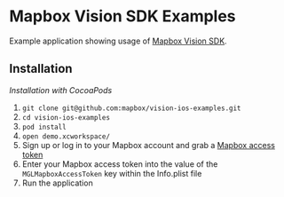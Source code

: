 # Mapbox Vision SDK Examples

Example application showing usage of [Mapbox Vision SDK](https://vision.mapbox.com/).

## Installation

_Installation with CocoaPods_ 

1. `git clone git@github.com:mapbox/vision-ios-examples.git`
1. `cd vision-ios-examples`
1. `pod install`
1. `open demo.xcworkspace/`
1. Sign up or log in to your Mapbox account and grab a [Mapbox access token](https://www.mapbox.com/help/define-access-token/)
1. Enter your Mapbox access token into the value of the `MGLMapboxAccessToken` key within the Info.plist file
1. Run the application

